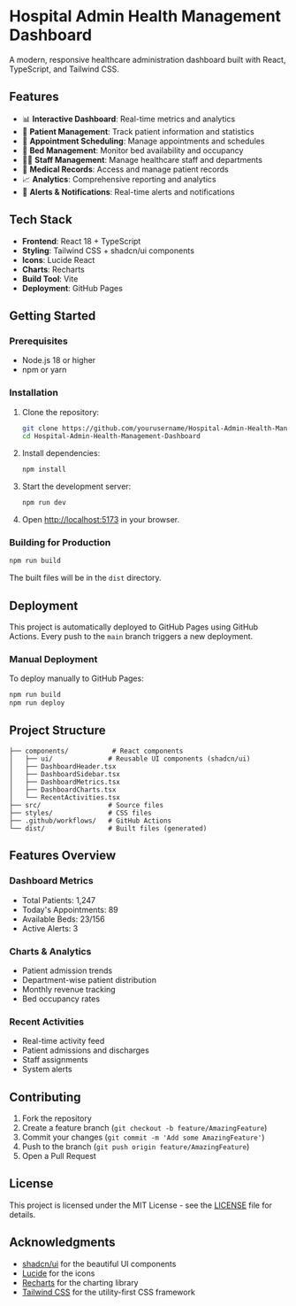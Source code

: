 # Hospital Admin Health Management Dashboard

A modern, responsive healthcare administration dashboard built with React, TypeScript, and Tailwind CSS.

## Features

- 📊 **Interactive Dashboard**: Real-time metrics and analytics
- 👥 **Patient Management**: Track patient information and statistics
- 📅 **Appointment Scheduling**: Manage appointments and schedules
- 🏥 **Bed Management**: Monitor bed availability and occupancy
- 👨‍⚕️ **Staff Management**: Manage healthcare staff and departments
- 📁 **Medical Records**: Access and manage patient records
- 📈 **Analytics**: Comprehensive reporting and analytics
- 🔔 **Alerts & Notifications**: Real-time alerts and notifications

## Tech Stack

- **Frontend**: React 18 + TypeScript
- **Styling**: Tailwind CSS + shadcn/ui components
- **Icons**: Lucide React
- **Charts**: Recharts
- **Build Tool**: Vite
- **Deployment**: GitHub Pages

## Getting Started

### Prerequisites

- Node.js 18 or higher
- npm or yarn

### Installation

1. Clone the repository:
   ```bash
   git clone https://github.com/yourusername/Hospital-Admin-Health-Management-Dashboard.git
   cd Hospital-Admin-Health-Management-Dashboard
   ```

2. Install dependencies:
   ```bash
   npm install
   ```

3. Start the development server:
   ```bash
   npm run dev
   ```

4. Open [http://localhost:5173](http://localhost:5173) in your browser.

### Building for Production

```bash
npm run build
```

The built files will be in the `dist` directory.

## Deployment

This project is automatically deployed to GitHub Pages using GitHub Actions. Every push to the `main` branch triggers a new deployment.

### Manual Deployment

To deploy manually to GitHub Pages:

```bash
npm run build
npm run deploy
```

## Project Structure

```
├── components/           # React components
│   ├── ui/              # Reusable UI components (shadcn/ui)
│   ├── DashboardHeader.tsx
│   ├── DashboardSidebar.tsx
│   ├── DashboardMetrics.tsx
│   ├── DashboardCharts.tsx
│   └── RecentActivities.tsx
├── src/                 # Source files
├── styles/              # CSS files
├── .github/workflows/   # GitHub Actions
└── dist/                # Built files (generated)
```

## Features Overview

### Dashboard Metrics
- Total Patients: 1,247
- Today's Appointments: 89
- Available Beds: 23/156
- Active Alerts: 3

### Charts & Analytics
- Patient admission trends
- Department-wise patient distribution
- Monthly revenue tracking
- Bed occupancy rates

### Recent Activities
- Real-time activity feed
- Patient admissions and discharges
- Staff assignments
- System alerts

## Contributing

1. Fork the repository
2. Create a feature branch (`git checkout -b feature/AmazingFeature`)
3. Commit your changes (`git commit -m 'Add some AmazingFeature'`)
4. Push to the branch (`git push origin feature/AmazingFeature`)
5. Open a Pull Request

## License

This project is licensed under the MIT License - see the [LICENSE](LICENSE) file for details.

## Acknowledgments

- [shadcn/ui](https://ui.shadcn.com/) for the beautiful UI components
- [Lucide](https://lucide.dev/) for the icons
- [Recharts](https://recharts.org/) for the charting library
- [Tailwind CSS](https://tailwindcss.com/) for the utility-first CSS framework
